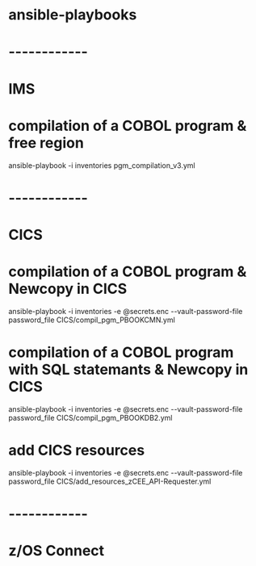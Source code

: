 # ansible-playbooks

# ------------
#     IMS

# compilation of a COBOL program & free region
ansible-playbook -i inventories pgm_compilation_v3.yml

# ------------
#     CICS

# compilation of a COBOL program & Newcopy in CICS
ansible-playbook -i inventories -e @secrets.enc --vault-password-file password_file CICS/compil_pgm_PBOOKCMN.yml

# compilation of a COBOL program with SQL statemants & Newcopy in CICS
ansible-playbook -i inventories -e @secrets.enc --vault-password-file password_file CICS/compil_pgm_PBOOKDB2.yml

# add CICS resources
ansible-playbook -i inventories -e @secrets.enc --vault-password-file password_file CICS/add_resources_zCEE_API-Requester.yml



# ------------
# z/OS Connect
